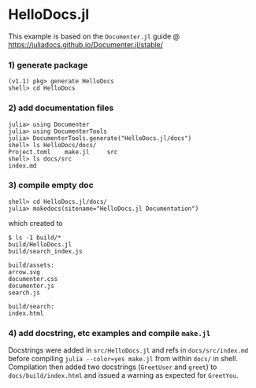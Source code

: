 # HelloDocs.jl

This example is based on the `Documenter.jl` guide @ <https://juliadocs.github.io/Documenter.jl/stable/>

### 1) generate package

```
(v1.1) pkg> generate HelloDocs
shell> cd HelloDocs
```

### 2) add documentation files

```
julia> using Documenter
julia> using DocumenterTools
julia> DocumenterTools.generate("HelloDocs.jl/docs")
shell> ls HelloDocs/docs/
Project.toml	make.jl		src
shell> ls docs/src
index.md
```

### 3) compile empty doc

```
shell> cd HelloDocs.jl/docs/
julia> makedocs(sitename="HelloDocs.jl Documentation")
```

which created to 

```
$ ls -1 build/*
build/HelloDocs.jl
build/search_index.js

build/assets:
arrow.svg
documenter.css
documenter.js
search.js

build/search:
index.html
```

### 4) add docstring, etc examples and compile `make.jl`

Docstrings were added in `src/HelloDocs.jl` and refs in `docs/src/index.md` before compiling `julia --color=yes make.jl` from within `docs/` in shell. Compilation then added two docstrings (`GreetUser` and `greet`) to `docs/build/index.html` and issued a warning as expected for `GreetYou`.
